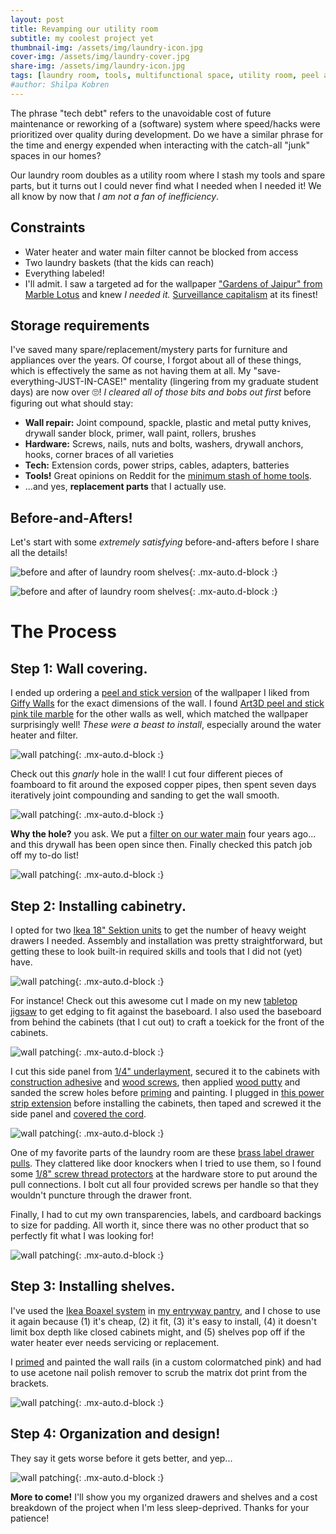 ```yaml
---
layout: post
title: Revamping our utility room
subtitle: my coolest project yet
thumbnail-img: /assets/img/laundry-icon.jpg
cover-img: /assets/img/laundry-cover.jpg
share-img: /assets/img/laundry-icon.jpg
tags: [laundry room, tools, multifunctional space, utility room, peel and stick wallpaper, ikea boaxel, ikea sektion]
#author: Shilpa Kobren
---
```


The phrase "tech debt" refers to the unavoidable cost of future maintenance or 
reworking of a (software) system where speed/hacks 
were prioritized over quality during development. 
Do we have a similar phrase for the time and energy expended when interacting with the catch-all "junk" spaces in our homes? 

Our laundry room doubles as a utility room where I stash my tools and spare parts, but it turns out I could never find
what I needed when I needed it! We all know by now that *I am not a fan of inefficiency*. 

## Constraints
* Water heater and water main filter cannot be blocked from access
* Two laundry baskets (that the kids can reach)
* Everything labeled! 
* I'll admit. I saw a targeted ad for the wallpaper 
  ["Gardens of Jaipur" from Marble Lotus](https://www.marble-lotus.com/collections/indian-wallpaper/products/gardens-of-jaipur) 
  and knew *I needed it.* [Surveillance capitalism](https://en.wikipedia.org/wiki/Surveillance_capitalism) at its finest! 

## Storage requirements
I've saved many spare/replacement/mystery parts for furniture and appliances over the years. 
Of course, I forgot about all of these things, which is effectively the same as not having them at all. My 
"save-everything-JUST-IN-CASE!" mentality (lingering from my graduate student days) are now over :roll_eyes:! *I cleared all of those bits and bobs out first* before figuring out what should stay: 
* **Wall repair:** Joint compound, spackle, plastic and metal putty knives, drywall sander block, primer, wall paint, rollers, brushes
* **Hardware:** Screws, nails, nuts and bolts, washers, drywall anchors, hooks, corner braces of all varieties
* **Tech:** Extension cords, power strips, cables, adapters, batteries
* **Tools!** Great opinions on Reddit for the [minimum stash of home tools](https://www.reddit.com/r/Tools/comments/13klh7x/what_are_some_home_essentialsmusthave_tools/).
* ...and yes, **replacement parts** that I actually use.

## Before-and-Afters! 

Let's start with some *extremely satisfying* before-and-afters before I share all the details!

![before and after of laundry room shelves](../assets/img/laundry01.jpg){: .mx-auto.d-block :}

![before and after of laundry room shelves](../assets/img/laundry02.jpg){: .mx-auto.d-block :}

# The Process

## Step 1: Wall covering.

I ended up ordering a [peel and stick version](https://www.giffywalls.com/jaipur-garden-wallpaper-c75) 
of the wallpaper I liked from [Giffy Walls](https://www.giffywalls.com/) for the exact dimensions of the wall. I found 
[Art3D peel and stick pink tile marble](https://www.amazon.com/dp/B0CTXZZRMS?ref=ppx_yo2ov_dt_b_product_details&th=1) for 
the other walls as well, which matched the wallpaper surprisingly well! *These were a beast to install*, especially around 
the water heater and filter. 

![wall patching](../assets/img/laundry04.jpg){: .mx-auto.d-block :}

Check out this *gnarly* hole in the wall! I cut four different pieces of foamboard to fit
around the exposed copper pipes, then spent seven days iteratively joint compounding and sanding to get the wall smooth.

![wall patching](../assets/img/laundry03.jpg){: .mx-auto.d-block :}

**Why the hole?** you ask. We put a [filter on our water main](https://www.masslive.com/news/2022/08/cambridges-drinking-water-has-high-levels-of-toxic-forever-chemicals-city-to-switch-to-alternative-water-source-officials-say.html) four years ago... and this drywall has been open since then. 
Finally checked this patch job off my to-do list! 

![wall patching](../assets/img/laundry05.jpg){: .mx-auto.d-block :}

## Step 2: Installing cabinetry.

I opted for two [Ikea 18" Sektion units](https://www.ikea.com/us/en/p/sektion-maximera-base-cabinet-6-fronts-6-low-drawers-white-vallstena-white-s59506432/) to get the number of heavy weight drawers I needed. 
Assembly and installation was pretty straightforward, but getting these to 
look built-in required skills and tools that I did not (yet) have.

![wall patching](../assets/img/laundry08.jpg){: .mx-auto.d-block :}

For instance! Check out this awesome cut I made on my new 
[tabletop jigsaw](https://www.amazon.com/dp/B071P6GZN5?ref=ppx_yo2ov_dt_b_product_details&th=1) to get 
edging to fit against the baseboard. I also used the baseboard from behind the cabinets (that I cut out) to craft 
a toekick for the front of the cabinets.

![wall patching](../assets/img/laundry06.jpg){: .mx-auto.d-block :}

I cut this side panel from [1/4" underlayment](https://www.homedepot.com/p/1-4-in-x-4-ft-x-4-ft-Underlayment-448821/202327790), 
secured it to the cabinets with [construction adhesive](https://www.homedepot.com/p/Loctite-Power-Grab-Heavy-Duty-Instant-Grab-9-oz-Latex-Construction-Adhesive-White-Cartridge-each-2032666/206432103) 
and [wood screws](https://www.homedepot.com/p/Everbilt-8-x-7-8-in-Zinc-Plated-Phillips-Flat-Head-Wood-Screw-12-Pack-829611/317479652), 
then applied [wood putty](https://www.homedepot.com/p/DAP-Plastic-Wood-X-with-DryDex-5-5-oz-All-Purpose-Wood-Filler-00540/206667344) and 
sanded the screw holes before 
[priming](https://www.benjaminmoore.com/en-us/interior-exterior-paints-stains/product-catalog/fspip/fresh-start-premium-interior-primers?product=046) and painting.
I plugged in [this power strip extension](https://www.amazon.com/dp/B0CSSFS5GG) before installing the cabinets, then taped and screwed it the side panel 
and [covered the cord](https://www.amazon.com/gp/product/B07GPFDL1K/ref=ppx_yo_dt_b_search_asin_title).

![wall patching](../assets/img/laundry09.jpg){: .mx-auto.d-block :}

One of my favorite parts of the laundry room are these [brass label drawer pulls](https://www.signaturehardware.com/rectangular-brass-drawer-pull-with-label-holder---polished-brass/365215.html).
They clattered like door knockers when I tried to use them, so I found some [1/8" screw thread protectors](https://www.amazon.com/DMiotech-Thread-Protectors-Rubber-Furniture/dp/B0B59MBP39) 
at the hardware store to put around the pull connections. I bolt cut all four provided screws per handle so that they wouldn't puncture through the drawer front. 

Finally, I had to cut my own transparencies, labels, and cardboard backings to size for padding. 
All worth it, since there was no other product that so perfectly fit what I was looking for! 

![wall patching](../assets/img/laundry07.jpg){: .mx-auto.d-block :}

## Step 3: Installing shelves.

I've used the [Ikea Boaxel system](https://www.ikea.com/us/en/cat/boaxel-system-47394/) in
[my entryway pantry](../2021-04-01-entry-closet/), and I chose to use it again because 
(1) it's cheap, (2) it fit, (3) it's easy to install, 
(4) it doesn't limit box depth like closed cabinets might, and 
(5) shelves pop off if the water heater ever needs servicing or replacement.

I [primed](https://www.amazon.com/Rust-Oleum-249090-Painters-Purpose-12-Ounce/dp/B002BWOS08) and painted the wall 
rails (in a custom colormatched pink) and had to use acetone nail polish remover
to scrub the matrix dot print from the brackets. 

![wall patching](../assets/img/laundry10.jpg){: .mx-auto.d-block :}

## Step 4: Organization and design! 

They say it gets worse before it gets better, and yep...

![wall patching](../assets/img/laundry11.jpg){: .mx-auto.d-block :}

**More to come!** I'll show you my organized drawers and shelves and a cost breakdown of the project when I'm less sleep-deprived. Thanks for your patience! 
